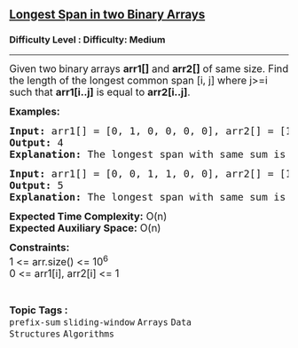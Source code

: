 <h2><a href="https://www.geeksforgeeks.org/problems/longest-span-with-same-sum-in-two-binary-arrays5142/1">Longest Span in two Binary Arrays</a></h2><h3>Difficulty Level : Difficulty: Medium</h3><hr><div class="problems_problem_content__Xm_eO"><p><span style="font-size: 18px;">Given two<strong> </strong>binary<strong> </strong>arrays <strong>arr1[]</strong> and <strong>arr2[]</strong> of same size. Find the length of the longest common span [i, j] where j&gt;=i such that <strong>arr1[i..j]</strong> is equal to <strong>arr2[i..j]</strong>.&nbsp;</span></p>
<p><span style="font-size: 18px;"><strong>Examples:</strong></span></p>
<pre><span style="font-size: 18px;"><strong>Input: </strong>arr1[] = [0, 1, 0, 0, 0, 0], arr2[] = [1, 0, 1, 0, 0, 1]
<strong>Output:</strong> 4
<strong>Explanation:</strong> The longest span with same sum is from index 1 to 4 following zero based indexing.</span>
</pre>
<pre><span style="font-size: 18px;"><strong>Input: </strong>arr1[] = [0, 0, 1, 1, 0, 0], arr2[] = [1, 0, 1, 0, 0, 1]
<strong>Output:</strong> 5<br><strong>Explanation:</strong> The longest span with same sum is from index 1 to 5 following zero based indexing.</span></pre>
<p><span style="font-size: 18px;"><strong>Expected Time Complexity:</strong> O(n)<br><strong>Expected Auxiliary Space:</strong> O(n)</span></p>
<p><span style="font-size: 18px;"><strong>Constraints:</strong><br>1 &lt;= arr.size() &lt;= 10<sup>6</sup><br>0 &lt;= arr1[i], arr2[i] &lt;= 1</span></p></div><br><p><span style=font-size:18px><strong>Topic Tags : </strong><br><code>prefix-sum</code>&nbsp;<code>sliding-window</code>&nbsp;<code>Arrays</code>&nbsp;<code>Data Structures</code>&nbsp;<code>Algorithms</code>&nbsp;
